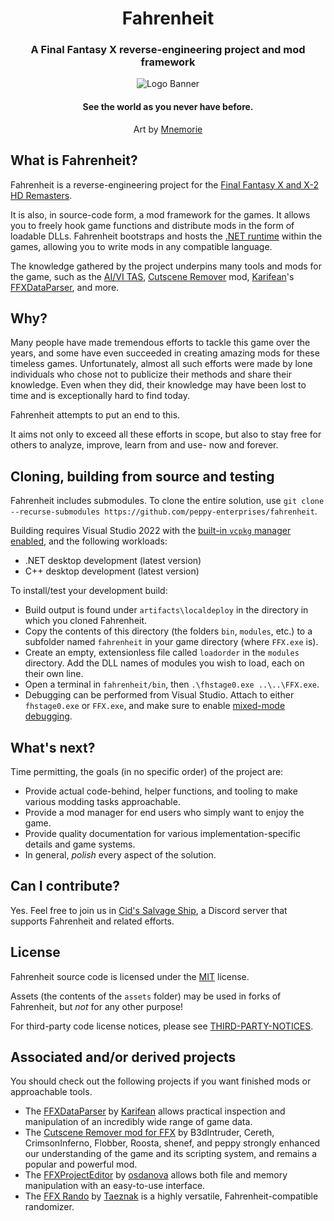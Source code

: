 <h1 align="center">Fahrenheit</h1>
<h3 align="center">A Final Fantasy X reverse-engineering project and mod framework</h3>

<p align="center">
<img alt="Logo Banner" src="https://github.com/peppy-enterprises/fahrenheit/blob/main/assets/fh_banner.png"/>
<br/>
<h4 align="center">See the world as you never have before.</h3>
<p align="center">Art by <a href="https://mnemorie.etsy.com">Mnemorie</a></p>

## What is Fahrenheit?
Fahrenheit is a reverse-engineering project for the [Final Fantasy X and X-2 HD Remasters](https://store.steampowered.com/app/359870/).

It is also, in source-code form, a mod framework for the games. It allows you to freely hook game functions and distribute mods
in the form of loadable DLLs. Fahrenheit bootstraps and hosts the [.NET runtime](https://dotnet.microsoft.com/en-us/download)
within the games, allowing you to write mods in any compatible language.

The knowledge gathered by the project underpins many tools and mods for the game, such as the
[AI/VI TAS](https://github.com/coderwilson/FFX_TAS_Python), [Cutscene Remover](https://github.com/erickt420/FFXCutsceneRemover) mod,
[Karifean](https://github.com/Karifean)'s [FFXDataParser](https://github.com/Karifean/FFXDataParser), and more.

## Why?
Many people have made tremendous efforts to tackle this game over the years, and some have even
succeeded in creating amazing mods for these timeless games. Unfortunately, almost all such efforts were
made by lone individuals who chose not to publicize their methods and share their knowledge.
Even when they did, their knowledge may have been lost to time and is exceptionally hard to find today.

Fahrenheit attempts to put an end to this.

It aims not only to exceed all these efforts in scope, but also to stay free for others to analyze,
improve, learn from and use- now and forever.

## Cloning, building from source and testing
Fahrenheit includes submodules. To clone the entire solution, use 
``git clone --recurse-submodules https://github.com/peppy-enterprises/fahrenheit``.

Building requires Visual Studio 2022 with the [built-in `vcpkg` manager enabled](https://devblogs.microsoft.com/cppblog/vcpkg-is-now-included-with-visual-studio/), and the following workloads:
- .NET desktop development (latest version)
- C++ desktop development (latest version)

To install/test your development build:
- Build output is found under ``artifacts\localdeploy`` in the directory in which you cloned Fahrenheit.
- Copy the contents of this directory (the folders ``bin``, ``modules``, etc.) to a subfolder named ``fahrenheit`` in your game directory (where ``FFX.exe`` is).
- Create an empty, extensionless file called `loadorder` in the `modules` directory. Add the DLL names of modules you wish to load, each on their own line.
- Open a terminal in ``fahrenheit/bin``, then ``.\fhstage0.exe ..\..\FFX.exe``.
- Debugging can be performed from Visual Studio. Attach to either ``fhstage0.exe`` or ``FFX.exe``, and make sure to enable [mixed-mode debugging](https://learn.microsoft.com/en-us/visualstudio/debugger/how-to-debug-managed-and-native-code?view=vs-2022).

## What's next?
Time permitting, the goals (in no specific order) of the project are:
- Provide actual code-behind, helper functions, and tooling to make various modding tasks approachable.
- Provide a mod manager for end users who simply want to enjoy the game.
- Provide quality documentation for various implementation-specific details and game systems.
- In general, _polish_ every aspect of the solution.

## Can I contribute?
Yes. Feel free to join us in [Cid's Salvage Ship](https://discord.gg/AGx2grw9nD), a Discord server that supports Fahrenheit and related efforts.

## License
Fahrenheit source code is licensed under the [MIT](https://github.com/fkelava/fahrenheit/blob/main/LICENSE.txt) license.

Assets (the contents of the ``assets`` folder) may be used in forks of Fahrenheit, but _not_ for any other purpose!

For third-party code license notices, please see
[THIRD-PARTY-NOTICES](https://github.com/fkelava/fahrenheit/blob/main/THIRD-PARTY-NOTICES.txt).

## Associated and/or derived projects
You should check out the following projects if you want finished mods or approachable tools.
- The [FFXDataParser](https://github.com/Karifean/FFXDataParser) by [Karifean](https://github.com/Karifean)
allows practical inspection and manipulation of an incredibly wide range of game data.
- The [Cutscene Remover mod for FFX](https://github.com/erickt420/FFXCutsceneRemover) by B3dIntruder, Cereth, CrimsonInferno, Flobber, Roosta, shenef, and peppy
strongly enhanced our understanding of the game and its scripting system, and remains a popular and powerful mod.
- The [FFXProjectEditor](https://github.com/osdanova/FFXProjectEditor) by [osdanova](https://github.com/osdanova)
allows both file and memory manipulation with an easy-to-use interface.
- The [FFX Rando](https://github.com/nyterage/FFXRando) by [Taeznak](https://github.com/nyterage)
is a highly versatile, Fahrenheit-compatible randomizer.
